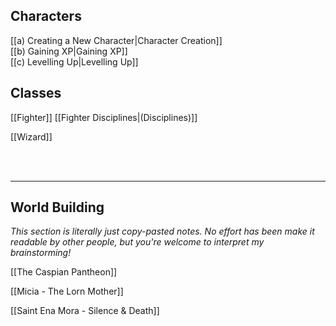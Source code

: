 ## Characters
[[a) Creating a New Character|Character Creation]]<br>[[b) Gaining XP|Gaining XP]]<br>[[c) Levelling Up|Levelling Up]]

## Classes
[[Fighter]] [[Fighter Disciplines|(Disciplines)]]

[[Wizard]]

<br><br>
___
## World Building
*This section is literally just copy-pasted notes. No effort has been make it readable by other people, but you're welcome to interpret my brainstorming!*

[[The Caspian Pantheon]]

[[Micia - The Lorn Mother]]

[[Saint Ena Mora - Silence & Death]]

